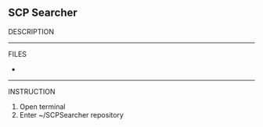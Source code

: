 SCP Searcher
-------------------
DESCRIPTION



-------------------
FILES

- 

-------------------
INSTRUCTION

1. Open terminal
2. Enter ~/SCPSearcher repository
